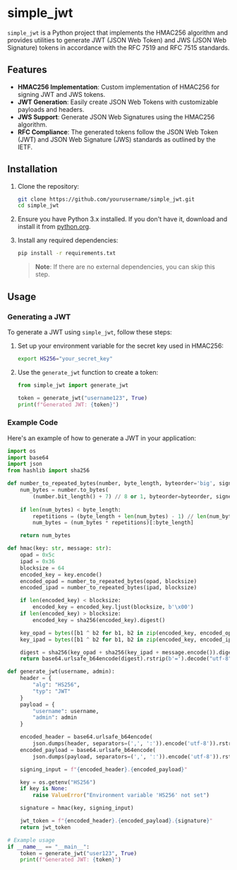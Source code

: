 # simple_jwt

`simple_jwt` is a Python project that implements the HMAC256 algorithm and provides utilities to generate JWT (JSON Web Token) and JWS (JSON Web Signature) tokens in accordance with the RFC 7519 and RFC 7515 standards.

## Features

- **HMAC256 Implementation**: Custom implementation of HMAC256 for signing JWT and JWS tokens.
- **JWT Generation**: Easily create JSON Web Tokens with customizable payloads and headers.
- **JWS Support**: Generate JSON Web Signatures using the HMAC256 algorithm.
- **RFC Compliance**: The generated tokens follow the JSON Web Token (JWT) and JSON Web Signature (JWS) standards as outlined by the IETF.

## Installation

1. Clone the repository:
    ```bash
    git clone https://github.com/yourusername/simple_jwt.git
    cd simple_jwt
    ```

2. Ensure you have Python 3.x installed. If you don't have it, download and install it from [python.org](https://www.python.org/downloads/).

3. Install any required dependencies:
    ```bash
    pip install -r requirements.txt
    ```

    > **Note**: If there are no external dependencies, you can skip this step.

## Usage

### Generating a JWT

To generate a JWT using `simple_jwt`, follow these steps:

1. Set up your environment variable for the secret key used in HMAC256:
    ```bash
    export HS256="your_secret_key"
    ```

2. Use the `generate_jwt` function to create a token:
    ```python
    from simple_jwt import generate_jwt

    token = generate_jwt("username123", True)
    print(f"Generated JWT: {token}")
    ```

### Example Code

Here's an example of how to generate a JWT in your application:

```python
import os
import base64
import json
from hashlib import sha256

def number_to_repeated_bytes(number, byte_length, byteorder='big', signed=False):
    num_bytes = number.to_bytes(
        (number.bit_length() + 7) // 8 or 1, byteorder=byteorder, signed=signed)
    
    if len(num_bytes) < byte_length:
        repetitions = (byte_length + len(num_bytes) - 1) // len(num_bytes)
        num_bytes = (num_bytes * repetitions)[:byte_length]

    return num_bytes

def hmac(key: str, message: str):
    opad = 0x5c
    ipad = 0x36
    blocksize = 64
    encoded_key = key.encode()
    encoded_opad = number_to_repeated_bytes(opad, blocksize)
    encoded_ipad = number_to_repeated_bytes(ipad, blocksize)

    if len(encoded_key) < blocksize:
        encoded_key = encoded_key.ljust(blocksize, b'\x00')
    if len(encoded_key) > blocksize:
        encoded_key = sha256(encoded_key).digest()

    key_opad = bytes([b1 ^ b2 for b1, b2 in zip(encoded_key, encoded_opad)])
    key_ipad = bytes([b1 ^ b2 for b1, b2 in zip(encoded_key, encoded_ipad)])

    digest = sha256(key_opad + sha256(key_ipad + message.encode()).digest()).digest()
    return base64.urlsafe_b64encode(digest).rstrip(b'=').decode("utf-8")

def generate_jwt(username, admin):
    header = {
        "alg": "HS256",
        "typ": "JWT"
    }
    payload = {
        "username": username,
        "admin": admin
    }

    encoded_header = base64.urlsafe_b64encode(
        json.dumps(header, separators=(',', ':')).encode('utf-8')).rstrip(b'=').decode("utf-8")
    encoded_payload = base64.urlsafe_b64encode(
        json.dumps(payload, separators=(',', ':')).encode('utf-8')).rstrip(b'=').decode("utf-8")

    signing_input = f"{encoded_header}.{encoded_payload}"

    key = os.getenv("HS256")
    if key is None:
        raise ValueError("Environment variable 'HS256' not set")

    signature = hmac(key, signing_input)

    jwt_token = f"{encoded_header}.{encoded_payload}.{signature}"
    return jwt_token

# Example usage
if __name__ == "__main__":
    token = generate_jwt("user123", True)
    print(f"Generated JWT: {token}")
